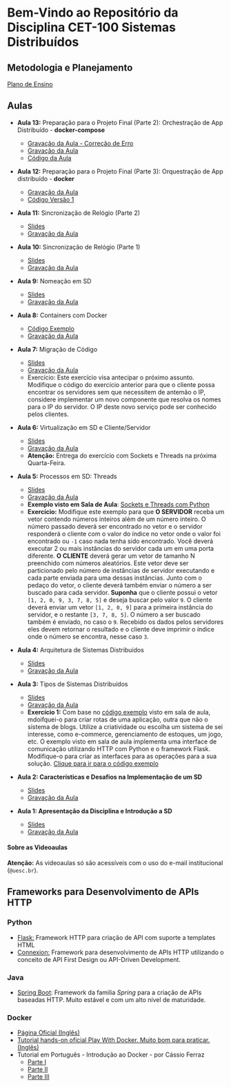 # Bem-Vindo ao Repositório da Disciplina CET-100 Sistemas Distribuídos


## Metodologia e Planejamento

[Plano de Ensino](https://github.com/profmathias/cet-100/blob/master/CET100%20-%20Plano%20de%20Ensino.doc?raw=true)

## Aulas
- **Aula 13:** Preparação para o Projeto Final (Parte 2): Orchestração de 
  App Distribuído - **docker-compose**
  - [Gravação da Aula - Correção de Erro](https://drive.google.com/file/d/1wmrK-qH1u_Q76XhXSQovaLRJHXgC8L-b/view?usp=sharing)
  - [Gravação da Aula](https://drive.google.com/file/d/1q49lh3Wg6vynO0vK46LZVJPyFVn8zJTQ/view?usp=sharing)
  - [Código da Aula](https://github.com/profmathias/cet-100/tree/master/Codigo/docker-express)  
- **Aula 12:** Preparação para o Projeto Final (Parte 3): Orquestração de App 
  distribuído - **docker**
  - [Gravação da Aula](https://drive.google.com/file/d/1OWXCxgoqyGrbr29gfh3IN6-8Xh0ptcMv/view?usp=sharing)
  - [Código Versão 1](https://github.com/profmathias/cet-100/tree/master/Codigo/docker-express)  
- **Aula 11:** Sincronização de Relógio (Parte 2)
  - [Slides](https://drive.google.com/file/d/11vIvqUfI2xsBRUwvribRIDtTxPwOC4z0/view?usp=sharing)
  - [Gravação da Aula](https://youtu.be/3Jc7vUQyk7A)
- **Aula 10:** Sincronização de Relógio (Parte 1)
  - [Slides](https://drive.google.com/file/d/11vIvqUfI2xsBRUwvribRIDtTxPwOC4z0/view?usp=sharing)
  - [Gravação da Aula](https://drive.google.com/file/d/11vIvqUfI2xsBRUwvribRIDtTxPwOC4z0/view?usp=sharing)  
- **Aula 9:** Nomeação em SD
  - [Slides](https://www.icloud.com/iclouddrive/0mPZnFuCoUkmo6s7N8tPXrx7w#Aula-8)
  - [Gravação da Aula](https://drive.google.com/file/d/1-IdruiKfwIUdcBMt3CjOarqy5nZu9XRn/view?usp=sharing)
- **Aula 8:** Containers com Docker
  - [Código Exemplo](https://github.com/profmathias/cet-100/tree/master/Codigo/exemplo_docker)
  - [Gravação da Aula](https://drive.google.com/file/d/1eYhYE3qao3KKxwKql91NNJ5ozYrSJTXX/view?usp=sharing)
- **Aula 7:** Migração de Código
  - [Slides](https://www.icloud.com/iclouddrive/0Kp_ZQeSSwKdqHWISNyeMpv9Q#Aula7)
  - [Gravação da Aula](https://drive.google.com/file/d/1zN6khvtNbBtX7jlQzBgTur9xum8Bd9Ff/view) 
  - Exercício: Este exercício visa antecipar o próximo assunto.
    Modifique o código do exercício anterior para que o cliente
    possa encontrar os servidores sem que necessitem de antemão
    o IP, considere implementar um novo componente que resolva os
    nomes para o IP do servidor. O IP deste novo serviço pode
    ser conhecido pelos clientes.
- **Aula 6:** Virtualização em SD e Cliente/Servidor
  - [Slides](https://www.icloud.com/iclouddrive/0yJCGjt764dJqekMICvNdYHuw#Aula6)
  - [Gravação da Aula](https://youtu.be/Vdf0W95xTeI)
  - **Atenção:** Entrega do exercício com Sockets e Threads na próxima 
    Quarta-Feira.  
- **Aula 5:** Processos em SD: Threads
  - [Slides](https://www.icloud.com/iclouddrive/0M5Biz0ov78L2VBuTMkTkIXog#Aula5)
  - [Gravação da Aula](https://drive.google.com/file/d/1stzklOvgyRvsATggHhemcVLRqIh4o0Rt/view?usp=sharing)
  - **Exemplo visto em Sala de Aula**: [Sockets e Threads com Python](https://github.com/profmathias/cet-100/tree/master/Codigo/Exemplos/hello_world_com_threads_e_sockets)
  - **Exercício:** Modifique este exemplo para que **O SERVIDOR**
   receba um vetor contendo números inteiros além de um número inteiro. O
   número passado deverá ser encontrado no vetor e o servidor responderá o
   cliente com o valor do índice no vetor onde o valor foi encontrado ou `-1`
   caso nada tenha sido encontrado. Você deverá executar 2 ou mais instâncias
   do servidor cada um em uma porta diferente. **O CLIENTE**
   deverá gerar um vetor de tamanho N preenchido com números aleatórios. Este
   vetor deve ser particionado pelo número de instâncias de servidor executando
   e cada parte enviada para uma dessas instâncias. Junto com o pedaço do
   vetor, o cliente deverá também enviar o número a ser buscado para cada
   servidor. **Suponha** que o cliente possui o
   vetor `[1, 2, 0, 9, 3, 7, 8, 5]` e deseja buscar pelo valor `9`. O cliente
   deverá enviar um vetor `[1, 2, 0, 9]` para a primeira instância do servidor,
   e o restante `[3, 7, 8, 5]`. O número a ser buscado também é enviado, no
   caso o `9`. Recebido os dados pelos servidores eles devem retornar o 
   resultado e o cliente deve imprimir o índice onde o número se encontra, 
   nesse caso `3`.
- **Aula 4:** Arquitetura de Sistemas Distribuídos
  - [Slides](https://www.icloud.com/iclouddrive/0RLFGBmH-fDzqDexK4bQSik-g#Aula4)
  - [Gravação da Aula](https://drive.google.com/file/d/1F8F97Hp-gvWic5PMdLZ6g0PBcti99ku8/view?usp=sharing)
- **Aula 3:** Tipos de Sistemas Distribuídos
  - [Slides](https://www.icloud.com/iclouddrive/0pa25O-TUs1mtA3rFaia2ulLA#Aula3)
  - [Gravação da Aula](https://drive.google.com/file/d/1XsScNFBjz5_6z5jDVQt1JfDm5_pdqzWV/view?usp=sharing)
  - **Exercício 1:** Com base no [código exemplo](https://github.com/profmathias/cet-100/tree/master/Codigo/aula1-exemplo1) visto em sala de aula, 
  mdoifquei-o para criar rotas de uma aplicação, outra que não o sistema de 
  blogs. Utilize a criatividade ou escolha um sistema de sei interesse, como
  e-commerce, gerenciamento de estoques, um jogo, etc. O exemplo visto em sala
  de aula implementa uma interface de comunicação utilizando HTTP com Python e
  o framework Flask. Modifique-o para criar as interfaces para as operações 
  para a sua solução. [Clique para ir para o código exemplo](https://github.com/profmathias/cet-100/tree/master/Codigo/aula1-exemplo1)
- **Aula 2: Características e Desafios na Implementação de um SD**
  - [Slides](https://www.icloud.com/iclouddrive/0t3Xd2p_v6FeXuDC5_PEu5okQ#Aula2)
  - [Gravação da Aula](https://drive.google.com/file/d/1NAYw7F8lkYKX-auhcVdXlCTSkR0CxHmO/view?usp=sharing)

- **Aula 1: Apresentação da Disciplina e Introdução a SD**
  - [Slides](https://www.icloud.com/iclouddrive/0z8lgr8LK7aqR8vVlMRaT7MBA#SD)
  - [Gravação da Aula](https://drive.google.com/file/d/1gEIy9955tU-6wbG9qIr3drPOpTEYKkN6/view?usp=sharing)
  
#### Sobre as  Videoaulas

**Atenção:** As videoaulas só são acessíveis com o uso do e-mail institucional (`@uesc.br`).


## Frameworks para Desenvolvimento de APIs HTTP

### Python

- [Flask:](https://flask.palletsprojects.com/en/1.1.x/) Framework HTTP para criação de API com suporte a templates HTML
- [Connexion:](https://pypi.org/project/connexion/) Framework para desenvolvimento de APIs HTTP utilizando o conceito de API First Design ou API-Driven Development.

### Java
- [Spring Boot](https://spring.io/projects/spring-boot): Framework da familia *Spring* para a criação de APIs baseadas HTTP. Muito estável e com um alto nível de maturidade.

### Docker

- [Página Oficial (Inglês)](https://www.docker.com)
- [Tutorial hands-on oficial Play With Docker. Muito bom para praticar. (Inglês)](https://www.docker.com/play-with-docker)
- Tutorial em Português - Introdução ao Docker - por Cássio Ferraz
  * [Parte I](https://medium.com/@ferrazcassim/introdução-ao-docker-parte-i-7c6ecad3b4fd)
  * [Parte II](https://medium.com/@ferrazcassim/introdução-ao-docker-parte-ii-b44666837d37)
  * [Parte III](https://medium.com/@ferrazcassim/introdução-ao-docker-parte-iii-a675dfbea11e)

